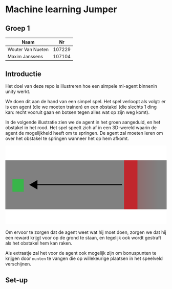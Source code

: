# Machine learning Jumper
## Groep 1
|Naam|Nr|
|-|-|
|Wouter Van Nueten|107229|
|Maxim Janssens|107104|

## Introductie
Het doel van deze repo is illustreren hoe een simpele ml-agent binnenin unity werkt.

We doen dit aan de hand van een simpel spel. Het spel verloopt als volgt: er is een agent (die we moeten trainen) en een obstakel (die slechts 1 ding kan: recht vooruit gaan en botsen tegen alles wat op zijn weg komt).

In de volgende illustratie zien we de agent in het groen aangeduid, en het obstakel in het rood. Het spel speelt zich af in een 3D-wereld waarin de agent de mogelijkheid heeft om te springen. De agent zal moeten leren om over het obstakel te springen wanneer het op hem afkomt.

![](Illustrations/Tekening1-01.svg)

Om ervoor te zorgen dat de agent weet wat hij moet doen, zorgen we dat hij een reward krijgt voor op de grond te staan, en tegelijk ook wordt gestraft als het obstakel hem kan raken.

Als extraatje zal het voor de agent ook mogelijk zijn om bonuspunten te krijgen door `munten` te vangen die op willekeurige plaatsen in het speelveld verschijnen.

## Set-up
